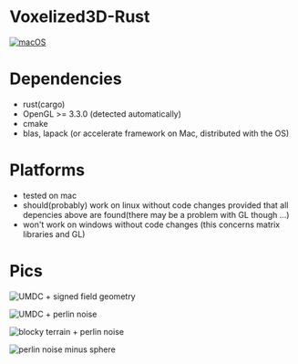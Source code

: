 # Voxelized3D-Rust
[![macOS](https://github.com/Russoul/Voxelized3D-Rust/workflows/macOS/badge.svg)](https://github.com/Russoul/Voxelized3D-Rust/actions?query=workflow%3AmacOS)
# Dependencies
* rust(cargo)
* OpenGL >= 3.3.0 (detected automatically)
* cmake
* blas, lapack (or accelerate framework on Mac, distributed with the OS)

# Platforms
* tested on mac
* should(probably) work on linux without code changes provided that all depencies above are found(there may be a problem with GL though ...)
* won't work on windows without code changes (this concerns matrix libraries and GL)

# Pics
![UMDC + signed field geometry](imgs/uniform_manifold_dual_contouring.png)

![UMDC + perlin noise](imgs/umdc_perlin_noise.png)

![blocky terrain + perlin noise](imgs/cubic_terrain.png)

![perlin noise minus sphere](imgs/umdc_noise_minus_sphere.png)


